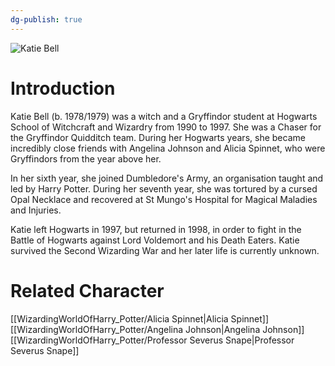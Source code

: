 ```yaml
---
dg-publish: true
---
```

![Katie Bell](http://rxbg5ysja.bkt.gdipper.com/Katie_Bell.png)
# Introduction
Katie Bell (b. 1978/1979) was a witch and a Gryffindor student at Hogwarts School of Witchcraft and Wizardry from 1990 to 1997. She was a Chaser for the Gryffindor Quidditch team. During her Hogwarts years, she became incredibly close friends with Angelina Johnson and Alicia Spinnet, who were Gryffindors from the year above her. 

In her sixth year, she joined Dumbledore's Army, an organisation taught and led by Harry Potter. During her seventh year, she was tortured by a cursed Opal Necklace and recovered at St Mungo's Hospital for Magical Maladies and Injuries.

Katie left Hogwarts in 1997, but returned in 1998, in order to fight in the Battle of Hogwarts against Lord Voldemort and his Death Eaters. Katie survived the Second Wizarding War and her later life is currently unknown.

# Related Character
[[WizardingWorldOfHarry_Potter/Alicia Spinnet\|Alicia Spinnet]]
[[WizardingWorldOfHarry_Potter/Angelina Johnson\|Angelina Johnson]]
[[WizardingWorldOfHarry_Potter/Professor Severus Snape\|Professor Severus Snape]]
